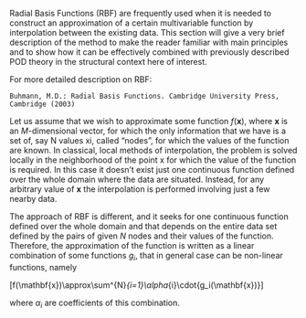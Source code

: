 Radial Basis Functions (RBF) are frequently used when it is needed to construct an approximation of a certain multivariable function by interpolation between the existing data. This section will give a very brief description of the method to make the reader familiar with main principles and to show how it can be effectively combined with previously described POD theory in the structural context here of interest. 

For more detailed description on RBF:

`Buhmann, M.D.: Radial Basis Functions. Cambridge University Press, Cambridge (2003)`

Let us assume that we wish to approximate some function $f(\mathbf{x})$, where $\mathbf{x}$ is an $M$-dimensional vector, for which the only information that we have is a set of, say N values xi, called “nodes”, for which the values of the function are known. In classical, local methods of interpolation, the problem is solved locally in the neighborhood of the point x for which the value of the function is required. In this case it doesn’t exist just one continuous function defined over the whole domain where the data are situated. Instead, for any arbitrary value of $\mathbf{x}$ the interpolation is performed involving just a few nearby data.

The approach of RBF is different, and it seeks for one continuous function defined over the whole domain and that depends on the entire data set defined by the pairs of given $N$ nodes and their values of the function. Therefore, the approximation of the function is written as a linear combination of some functions $g_i$, that in general case can be non-linear functions, namely

\[f(\mathbf{x})\approx\sum^{N}_{i=1}\alpha_{i}\cdot{g_i(\mathbf{x})}\]

where $\alpha_{i}$ are coefficients of this combination.